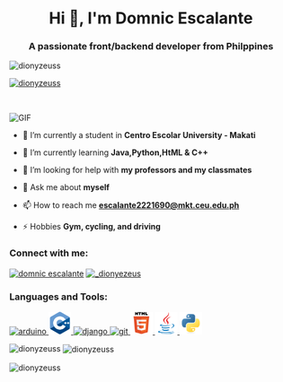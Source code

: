 <h1 align="center">Hi 👋, I'm Domnic Escalante</h1>
<h3 align="center">A passionate front/backend developer from Philppines</h3>

<p align="left"> <img src="https://komarev.com/ghpvc/?username=dionyzeuss&label=Profile%20views&color=0e75b6&style=flat" alt="dionyzeuss" /> </p>

<p align="left"> <a href="https://github.com/ryo-ma/github-profile-trophy"><img src="https://github-profile-trophy.vercel.app/?username=dionyzeuss" alt="dionyzeuss" /></a> </p>

<p align="left"> <a href="https://twitter.com/" target="blank"><img src="https://img.shields.io/twitter/follow/?logo=twitter&style=for-the-badge" alt="" /></a> </p>

![GIF](https://tenor.com/view/good-morning-sunshine-hello-wake-up-gif-13063022)


- 🔭 I’m currently a student in **Centro Escolar University - Makati**

- 🌱 I’m currently learning **Java,Python,HtML & C++**

- 🤝 I’m looking for help with **my professors and my classmates**

- 💬 Ask me about **myself**

- 📫 How to reach me **escalante2221690@mkt.ceu.edu.ph**

- ⚡ Hobbies **Gym, cycling, and driving**

<h3 align="left">Connect with me:</h3>
<p align="left">
<a href="https://fb.com/domnic escalante" target="blank"><img align="center" src="https://raw.githubusercontent.com/rahuldkjain/github-profile-readme-generator/master/src/images/icons/Social/facebook.svg" alt="domnic escalante" height="30" width="40" /></a>
<a href="https://instagram.com/_dionyezeus" target="blank"><img align="center" src="https://raw.githubusercontent.com/rahuldkjain/github-profile-readme-generator/master/src/images/icons/Social/instagram.svg" alt="_dionyezeus" height="30" width="40" /></a>
</p>

<h3 align="left">Languages and Tools:</h3>
<p align="left"> <a href="https://www.arduino.cc/" target="_blank" rel="noreferrer"> <img src="https://cdn.worldvectorlogo.com/logos/arduino-1.svg" alt="arduino" width="40" height="40"/> </a> <a href="https://www.w3schools.com/cpp/" target="_blank" rel="noreferrer"> <img src="https://raw.githubusercontent.com/devicons/devicon/master/icons/cplusplus/cplusplus-original.svg" alt="cplusplus" width="40" height="40"/> </a> <a href="https://www.djangoproject.com/" target="_blank" rel="noreferrer"> <img src="https://cdn.worldvectorlogo.com/logos/django.svg" alt="django" width="40" height="40"/> </a> <a href="https://git-scm.com/" target="_blank" rel="noreferrer"> <img src="https://www.vectorlogo.zone/logos/git-scm/git-scm-icon.svg" alt="git" width="40" height="40"/> </a> <a href="https://www.w3.org/html/" target="_blank" rel="noreferrer"> <img src="https://raw.githubusercontent.com/devicons/devicon/master/icons/html5/html5-original-wordmark.svg" alt="html5" width="40" height="40"/> </a> <a href="https://www.java.com" target="_blank" rel="noreferrer"> <img src="https://raw.githubusercontent.com/devicons/devicon/master/icons/java/java-original.svg" alt="java" width="40" height="40"/> </a> <a href="https://www.python.org" target="_blank" rel="noreferrer"> <img src="https://raw.githubusercontent.com/devicons/devicon/master/icons/python/python-original.svg" alt="python" width="40" height="40"/> </a> </p>

<p><img align="left" src="https://github-readme-stats.vercel.app/api/top-langs?username=dionyzeuss&show_icons=true&locale=en&layout=compact" alt="dionyzeuss" /></p>

<p>&nbsp;<img align="center" src="https://github-readme-stats.vercel.app/api?username=dionyzeuss&show_icons=true&locale=en" alt="dionyzeuss" /></p>

<p><img align="center" src="https://github-readme-streak-stats.herokuapp.com/?user=dionyzeuss&" alt="dionyzeuss" /></p>

